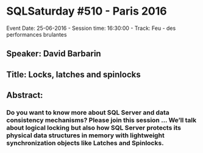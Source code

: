 # SQLSaturday #510 - Paris 2016
Event Date: 25-06-2016 - Session time: 16:30:00 - Track: Feu - des performances brulantes
## Speaker: David Barbarin
## Title: Locks, latches and spinlocks
## Abstract:
### Do you want to know more about SQL Server and data consistency mechanisms? Please join this session ... We’ll talk about logical locking but also how SQL Server protects its physical data structures in memory with lightweight synchronization objects like Latches and Spinlocks.
